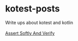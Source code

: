 # kotest-posts
Write ups about kotest and kotlin
<br/>
<br/>
[Assert Softly And Verify](https://alexcue987.github.io/kotest-posts/assert-softly/ASSERT-SOFTLY-AND-VERIFY.html)
